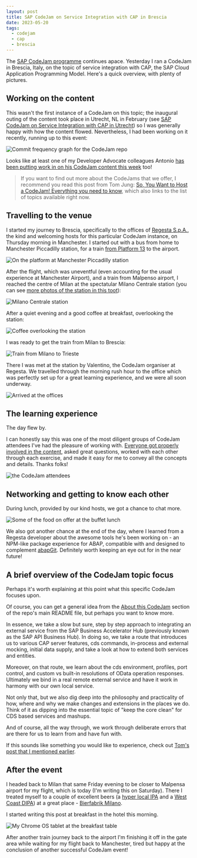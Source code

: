 ```yaml
---
layout: post
title: SAP CodeJam on Service Integration with CAP in Brescia
date: 2023-05-20
tags:
  - codejam
  - cap
  - brescia
---
```

The [SAP CodeJam programme](https://groups.community.sap.com/t5/sap-codejam/eb-p/codejam-events) continues apace. Yesterday I ran a CodeJam in Brescia, Italy, on the topic of service integration with CAP, the SAP Cloud Application Programming Model. Here's a quick overview, with plenty of pictures.

## Working on the content

This wasn't the first instance of a CodeJam on this topic; the inaugural outing of the content took place in Utrecht, NL in February (see [SAP CodeJam on Service Integration with CAP in Utrecht](/blog/posts/2023/02/11/sap-codejam-on-service-integration-with-cap-in-utrecht/)) so I was generally happy with how the content flowed. Nevertheless, I had been working on it recently, running up to this event:

![Commit frequency graph for the CodeJam repo](/images/2023/05/commits.png)

Looks like at least one of my Developer Advocate colleagues Antonio [has been putting work in on his CodeJam content this week](https://fedi.ajmaradiaga.com/@antonio/110395822934061159) too!

> If you want to find out more about the CodeJams that we offer, I recommend you read this post from Tom Jung: [So, You Want to Host a CodeJam! Everything you need to know](https://groups.community.sap.com/t5/sap-codejam-blog-posts/so-you-want-to-host-a-codejam-everything-you-need-to-know/ba-p/221415), which also links to the list of topics available right now. 

## Travelling to the venue

I started my journey to Brescia, specifically to the offices of [Regesta S.p.A.](https://www.regestaitalia.eu/), the kind and welcoming hosts for this particular CodeJam instance, on Thursday morning in Manchester. I started out with a bus from home to Manchester Piccadilly station, for a train [from Platform 13](https://hachyderm.io/@qmacro/110389088154110866) to the airport.

![On the platform at Manchester Piccadilly station](/images/2023/05/platform-transpennine.jpg)

After the flight, which was uneventful (even accounting for the usual experience at Manchester Airport), and a train from Malpenso airport, I reached the centre of Milan at the spectatular Milano Centrale station (you can see [more photos of the station in this toot](https://hachyderm.io/@qmacro/110391127955702939)):

![Milano Centrale station](/images/2023/05/milano-centrale.jpg)

After a quiet evening and a good coffee at breakfast, overlooking the station:

![Coffee overlooking the station](/images/2023/05/coffee-station.jpg)

I was ready to get the train from Milan to Brescia:

![Train from Milano to Trieste](/images/2023/05/train-milano-to-trieste.jpg)

There I was met at the station by Valentino, the CodeJam organiser at Regesta. We travelled through the morning rush hour to the office which was perfectly set up for a great learning experience, and we were all soon underway.

![Arrived at the offices](/images/2023/05/outside-regesta-offices.jpg)

## The learning experience

The day flew by. 

I can honestly say this was one of the most diligent groups of CodeJam attendees I've had the pleasure of working with. [Everyone got properly involved in the content](/tweets/qmacro/status/1659467428093390849/), asked great questions, worked with each other through each exercise, and made it easy for me to convey all the concepts and details. Thanks folks!

![the CodeJam attendees](/images/2023/05/codejam-attendees.jpg)

## Networking and getting to know each other

During lunch, provided by our kind hosts, we got a chance to chat more. 

![Some of the food on offer at the buffet lunch](/images/2023/05/buffet-lunch.jpg)

We also got another chance at the end of the day, where I learned from a Regesta developer about the awesome tools he's been working on - an NPM-like package experience for ABAP, compatible with and designed to complement [abapGit](https://abapgit.org/). Definitely worth keeping an eye out for in the near future!

## A brief overview of the CodeJam topic focus

Perhaps it's worth explaining at this point what this specific CodeJam focuses upon. 

Of course, you can get a general idea from the [About this CodeJam](https://github.com/SAP-samples/cap-service-integration-codejam#about-this-codejam) section of the repo's main README file, but perhaps you want to know more. 

In essence, we take a slow but sure, step by step approach to integrating an external service from the SAP Business Accelerator Hub (previously known as the SAP API Business Hub). In doing so, we take a route that introduces us to various CAP server features, cds commands, in-process and external mocking, initial data supply, and take a look at how to extend both services and entities. 

Moreover, on that route, we learn about the cds environment, profiles, port control, and custom vs built-in resolutions of OData operation responses. Ultimately we bind in a real remote external service and have it work in harmony with our own local service. 

Not only that, but we also dig deep into the philosophy and practicality of how, where and why we make changes and extensions in the places we do. Think of it as dipping into the essential topic of "keep the core clean" for CDS based services and mashups. 

And of course, all the way through, we work through deliberate errors that are there for us to learn from and have fun with. 

If this sounds like something you would like to experience, check out [Tom's post that I mentioned earlier](https://groups.community.sap.com/t5/sap-codejam-blog-posts/so-you-want-to-host-a-codejam-everything-you-need-to-know/ba-p/221415). 

## After the event

I headed back to Milan that same Friday evening to be closer to Malpensa airport for my flight, which is today (I'm writing this on Saturday). There I treated myself to a couple of excellent beers (a [hyper local IPA](https://untappd.com/user/qmacro/checkin/1275581325) and a [West Coast DIPA](https://untappd.com/user/qmacro/checkin/1275585970)) at a great place - [Bierfabrik Milano](https://goo.gl/maps/uJmZMWgriDsEyKAL8). 

I started writing this post at breakfast in the hotel this morning. 

![My Chrome OS tablet at the breakfast table](/images/2023/05/at-breakfast.png)

After another train journey back to the airport I'm finishing it off in the gate area while waiting for my flight back to Manchester, tired but happy at the conclusion of another successful CodeJam event!
